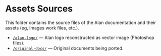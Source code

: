 # Assets Sources

This folder contains the source files of the Alan documentation and their assets (eg, images work files, etc.).

- [`/alan-logo/`](./alan-logo/) — Alan logo reconstructed as vector image (Photoshop files).
- [`/original-docs/`](./original-docs) — Original documents being ported.

<!-- EOF -->